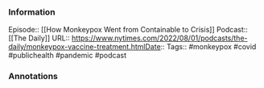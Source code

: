 ### Information

Episode:: [[How Monkeypox Went from Containable to Crisis]]
Podcast:: [[The Daily]]
URL:: https://www.nytimes.com/2022/08/01/podcasts/the-daily/monkeypox-vaccine-treatment.htmlDate::
Tags:: #monkeypox #covid #publichealth #pandemic 
#podcast


### Annotations

